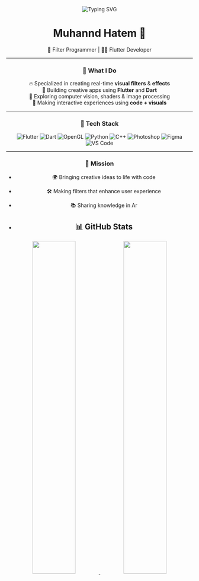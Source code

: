 <div align="center">

<img src="https://readme-typing-svg.demolab.com?font=Fira+Code&pause=1000&color=F75047&width=435&lines=Hello+%3Ccodes%2F%3E" alt="Typing SVG" />

# Muhannd Hatem 👋

🎯 Filter Programmer | 👨‍💻 Flutter Developer  

---

### 🚀 What I Do

🔥 Specialized in creating real-time **visual filters** & **effects**  
📱 Building creative apps using **Flutter** and **Dart**  
🧠 Exploring computer vision, shaders & image processing  
📸 Making interactive experiences using **code + visuals**

---

### 🧰 Tech Stack

![Flutter](https://img.shields.io/badge/Flutter-02569B?style=flat&logo=flutter&logoColor=white)
![Dart](https://img.shields.io/badge/Dart-0175C2?style=flat&logo=dart&logoColor=white)
![OpenGL](https://img.shields.io/badge/OpenGL-5586A4?style=flat&logo=opengl&logoColor=white)
![Python](https://img.shields.io/badge/Python-FFD43B?style=flat&logo=python&logoColor=darkgreen)
![C++](https://img.shields.io/badge/C++-00599C?style=flat&logo=c%2B%2B&logoColor=white)
![Photoshop](https://img.shields.io/badge/Photoshop-31A8FF?style=flat&logo=Adobe-Photoshop&logoColor=black)
![Figma](https://img.shields.io/badge/Figma-F24E1E?style=flat&logo=figma&logoColor=white)
![VS Code](https://img.shields.io/badge/VS%20Code-007ACC?style=flat&logo=visual-studio-code&logoColor=white)

---

### 🎯 Mission

- 🌍 Bringing creative ideas to life with code  
- 🛠️ Making filters that enhance user experience  
- 📚 Sharing knowledge in Ar

- ## 📊 GitHub Stats

<div align="center">

<a href="https://github.com/USERNAME">
  <img width="48%" src="https://github-readme-stats.vercel.app/api?username=USERNAME&show_icons=true&theme=radical&hide_border=true&count_private=true" />
</a>

<a href="https://github.com/USERNAME">
  <img width="48%" src="https://streak-stats.demolab.com?user=USERNAME&theme=radical&hide_border=true" />
</a>

</div>
